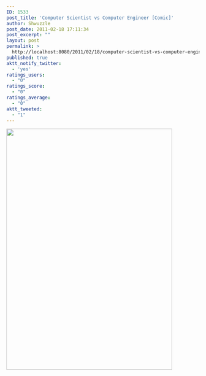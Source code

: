 ```yaml
---
ID: 1533
post_title: 'Computer Scientist vs Computer Engineer [Comic]'
author: Shwuzzle
post_date: 2011-02-18 17:11:34
post_excerpt: ""
layout: post
permalink: >
  http://localhost:8080/2011/02/18/computer-scientist-vs-computer-engineer-comic/
published: true
aktt_notify_twitter:
  - 'yes'
ratings_users:
  - "0"
ratings_score:
  - "0"
ratings_average:
  - "0"
aktt_tweeted:
  - "1"
---
```

<a href="http://www.smbc-comics.com/index.php?db=comics&amp;id=2158">
<img src="http://www.smbc-comics.com/comics/20110217.gif" alt="" width="432" height="629" /></a>